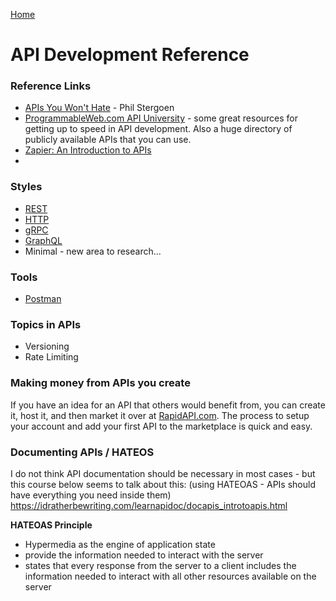 [Home](../)

# API Development Reference

### Reference Links

- [APIs You Won't Hate](https://apisyouwonthate.com/) - Phil Stergoen
- [ProgrammableWeb.com API University](https://www.programmableweb.com/api-university/api-developer-training) - some great resources for getting up to speed in API development. Also a huge directory of publicly available APIs that you can use.
- [Zapier: An Introduction to APIs](https://zapier.com/learn/apis/)
-

### Styles

- [REST](../rest-api/)
- [HTTP](../http-api/)
- [gRPC](../grpc-api/)
- [GraphQL](../graphql-api/)
- Minimal - new area to research...

### Tools

- [Postman](./postman)

### Topics in APIs

- Versioning
- Rate Limiting

### Making money from APIs you create

If you have an idea for an API that others would benefit from, you can create it, host it, and then market it over at [RapidAPI.com](https://rapidapi.com). The process to setup your account and add your first API to the marketplace is quick and easy.

### Documenting APIs / HATEOS

I do not think API documentation should be necessary in most cases - but this course below seems to talk about this: (using HATEOAS - APIs should have everything you need inside them)
https://idratherbewriting.com/learnapidoc/docapis_introtoapis.html

**HATEOAS Principle**

- Hypermedia as the engine of application state
- provide the information needed to interact with the server
- states that every response from the server to a client includes the information needed to interact with all other resources available on the server

